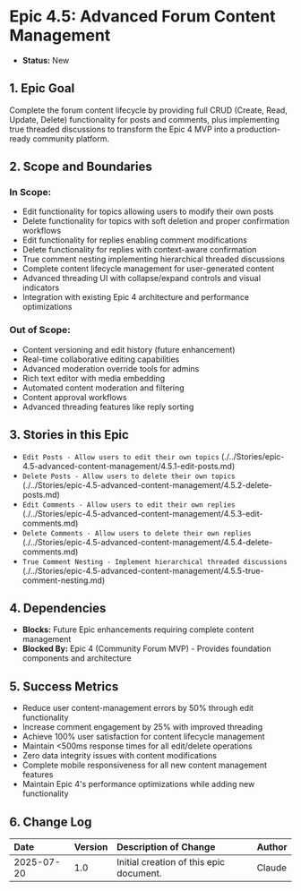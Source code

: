 # Epic 4.5: Advanced Forum Content Management

- **Status:** New

## 1. Epic Goal
Complete the forum content lifecycle by providing full CRUD (Create, Read, Update, Delete) functionality for posts and comments, plus implementing true threaded discussions to transform the Epic 4 MVP into a production-ready community platform.

## 2. Scope and Boundaries

### In Scope:
- Edit functionality for topics allowing users to modify their own posts
- Delete functionality for topics with soft deletion and proper confirmation workflows
- Edit functionality for replies enabling comment modifications
- Delete functionality for replies with context-aware confirmation
- True comment nesting implementing hierarchical threaded discussions
- Complete content lifecycle management for user-generated content
- Advanced threading UI with collapse/expand controls and visual indicators
- Integration with existing Epic 4 architecture and performance optimizations

### Out of Scope:
- Content versioning and edit history (future enhancement)
- Real-time collaborative editing capabilities
- Advanced moderation override tools for admins
- Rich text editor with media embedding
- Automated content moderation and filtering
- Content approval workflows
- Advanced threading features like reply sorting

## 3. Stories in this Epic

- `Edit Posts - Allow users to edit their own topics` (./../Stories/epic-4.5-advanced-content-management/4.5.1-edit-posts.md)
- `Delete Posts - Allow users to delete their own topics` (./../Stories/epic-4.5-advanced-content-management/4.5.2-delete-posts.md)
- `Edit Comments - Allow users to edit their own replies` (./../Stories/epic-4.5-advanced-content-management/4.5.3-edit-comments.md)
- `Delete Comments - Allow users to delete their own replies` (./../Stories/epic-4.5-advanced-content-management/4.5.4-delete-comments.md)
- `True Comment Nesting - Implement hierarchical threaded discussions` (./../Stories/epic-4.5-advanced-content-management/4.5.5-true-comment-nesting.md)

## 4. Dependencies

- **Blocks:** Future Epic enhancements requiring complete content management
- **Blocked By:** Epic 4 (Community Forum MVP) - Provides foundation components and architecture

## 5. Success Metrics

- Reduce user content-management errors by 50% through edit functionality
- Increase comment engagement by 25% with improved threading
- Achieve 100% user satisfaction for content lifecycle management
- Maintain <500ms response times for all edit/delete operations
- Zero data integrity issues with content modifications
- Complete mobile responsiveness for all new content management features
- Maintain Epic 4's performance optimizations while adding new functionality

## 6. Change Log

| Date       | Version | Description of Change                     | Author |
| :--------- | :------ | :---------------------------------------- | :----- |
| 2025-07-20 | 1.0     | Initial creation of this epic document. | Claude |
